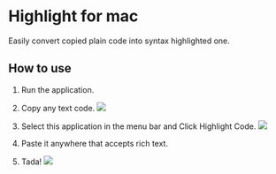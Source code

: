 # Highlight for mac

Easily convert copied plain code into syntax highlighted one.

## How to use

1. Run the application.
2. Copy any text code.
  ![](https://cloud.githubusercontent.com/assets/212034/24546063/a94b57c0-1644-11e7-9eb7-47e5d1c6526c.png)

3. Select this application in the menu bar and Click Highlight Code.
  ![](https://cloud.githubusercontent.com/assets/212034/24546095/c523e278-1644-11e7-80ab-3637c369ae4a.png)

4. Paste it anywhere that accepts rich text.
5. Tada!
  ![](https://cloud.githubusercontent.com/assets/212034/24546179/03231210-1645-11e7-8ec8-6ab11600dfd6.png)
